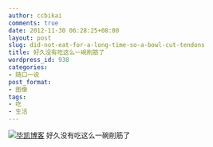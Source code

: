 ```yaml
---
author: ccbikai
comments: true
date: 2012-11-30 06:28:25+08:00
layout: post
slug: did-not-eat-for-a-long-time-so-a-bowl-cut-tendons
title: 好久没有吃这么一碗削筋了
wordpress_id: 938
categories:
- 随口一说
post_format:
- 图像
tags:
- 吃
- 生活
---
```


[![毕凯博客](http://ww1.sinaimg.cn/large/bfadf3bejw1e49514heiej20k00f0gnh.jpg)](http://ww1.sinaimg.cn/large/bfadf3bejw1e49514heiej20k00f0gnh.jpg)
好久没有吃这么一碗削筋了
